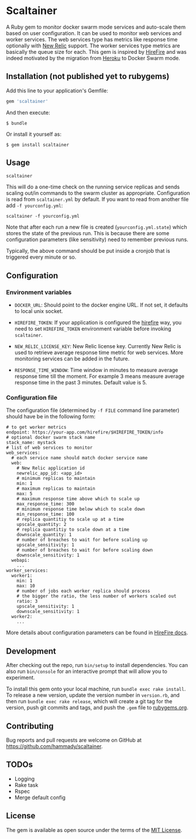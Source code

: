 # Scaltainer

A Ruby gem to monitor docker swarm mode services and auto-scale them based on user configuration.
It can be used to monitor web services and worker services. The web services type has metrics like response time
optionally with [New Relic](https://newrelic.com/) support. The worker services type metrics are basically the queue size for each.
This gem is inspired by [HireFire](https://manager.hirefire.io/) and was indeed motivated by the migration
from [Heroku](https://www.heroku.com/) to Docker Swarm mode.

## Installation (not published yet to rubygems)

Add this line to your application's Gemfile:

```ruby
gem 'scaltainer'
```

And then execute:

    $ bundle

Or install it yourself as:

    $ gem install scaltainer

## Usage

    scaltainer

This will do a one-time check on the running service replicas and sends scaling out/in commands to the swarm cluster as appropriate.
Configuration is read from `scaltainer.yml` by default. If you want to read from another file add `-f yourconfig.yml`:

    scaltainer -f yourconfig.yml

Note that after each run a new file is created (`yourconfig.yml.state`) which stores the state of the previous run.
This is because there are some configuration parameters (like sensitivity) need to
remember previous runs.

Typically, the above command should be put inside a cronjob that is triggered every minute or so.

## Configuration

### Environment variables

- `DOCKER_URL`: Should point to the docker engine URL.
If not set, it defaults to local unix socket.

- `HIREFIRE_TOKEN`: If your application is configured the
[hirefire](https://help.hirefire.io/guides/hirefire/job-queue-any-programming-language) way, you need to
set `HIREFIRE_TOKEN` environment variable before invoking
`scaltainer`.

- `NEW_RELIC_LICENSE_KEY`: New Relic license key. Currently New Relic
is used to retrieve average response time metric for web services.
More monitoring services can be added in the future.
- `RESPONSE_TIME_WINDOW`: Time window in minutes to measure
average response time till the moment. For example 3 means
measure average response time in the past 3 minutes. Default value is 5.

### Configuration file

The configuration file (determined by `-f FILE` command line parameter) should have be in the following form:

    # to get worker metrics
    endpoint: https://your-app.com/hirefire/$HIREFIRE_TOKEN/info
    # optional docker swarm stack name
    stack_name: mystack
    # list of web services to monitor
    web_services:
      # each service name should match docker service name
      web:
        # New Relic application id
        newrelic_app_id: <app_id>
        # minimum replicas to maintain
        min: 1
        # maximum replicas to maintain
        max: 5
        # maximum response time above which to scale up
        max_response_time: 300
        # minimum response time below which to scale down
        min_response_time: 100
        # replica quantitiy to scale up at a time
        upscale_quantity: 2
        # replica quantitiy to scale down at a time
        downscale_quantity: 1
        # number of breaches to wait for before scaling up
        upscale_sensitivity: 1
        # number of breaches to wait for before scaling down
        downscale_sensitivity: 1
      webapi:
        ...
    worker_services:
      worker1:
        min: 1
        max: 10
        # number of jobs each worker replica should process
        # the bigger the ratio, the less number of workers scaled out
        ratio: 3
        upscale_sensitivity: 1
        downscale_sensitivity: 1
      worker2:
        ...

More details about configuration parameters can be found in [HireFire docs](https://help.hirefire.io/guides).

## Development

After checking out the repo, run `bin/setup` to install dependencies. You can also run `bin/console` for an interactive prompt that will allow you to experiment.

To install this gem onto your local machine, run `bundle exec rake install`. To release a new version, update the version number in `version.rb`, and then run `bundle exec rake release`, which will create a git tag for the version, push git commits and tags, and push the `.gem` file to [rubygems.org](https://rubygems.org).

## Contributing

Bug reports and pull requests are welcome on GitHub at https://github.com/hammady/scaltainer.

## TODOs

- Logging
- Rake task
- Rspec
- Merge default config

## License

The gem is available as open source under the terms of the [MIT License](http://opensource.org/licenses/MIT).
